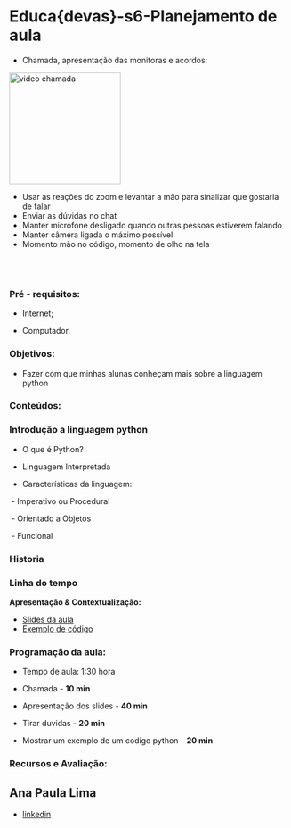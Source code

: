 # Educa{devas}-s6-Planejamento de aula

- Chamada, apresentação das monitoras e acordos:

<img src="https://i.pinimg.com/474x/b4/17/86/b41786b5e7627ed0c678a0ef4a62e9f6.jpg" alt="video chamada" width="200">

* Usar as reações do zoom e levantar a mão para sinalizar que gostaria de falar
* Enviar as dúvidas no chat
* Manter microfone desligado quando outras pessoas estiverem falando
* Manter câmera ligada o máximo possível
* Momento mão no código, momento de olho na tela

<br>
<br>

### Pré - requisitos:

* Internet;

* Computador.

### Objetivos:

* Fazer com que minhas alunas conheçam mais sobre a linguagem python

### Conteúdos:

### Introdução a linguagem python

* O que é Python?

* Linguagem Interpretada

* Características da linguagem:

​            \- Imperativo ou Procedural

​            \- Orientado a Objetos

​            \- Funcional

### Historia

### Linha do tempo

**Apresentação & Contextualização:**
- [Slides da aula](https://github.com/anapsantos1/planejamento_de_aula/blob/main/Introdu%C3%A7%C3%A3o%20a%20linguagem%20python.pptx)
- [Exemplo de código](https://github.com/anapsantos1/planejamento_de_aula/blob/main/jogo_da_velha.py)

### Programação da aula:

* Tempo de aula: 1:30 hora

* Chamada - **10 min**

* Apresentação dos slides - **40 min**

* Tirar duvidas - **20 min**

* Mostrar um exemplo de um codigo python – **20 min**

### Recursos e Avaliação:

## Ana Paula Lima 
- [linkedin](https://www.linkedin.com/in/ana-paula-lima-3269214b/)
